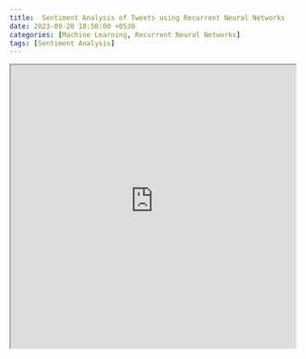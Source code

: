 ```yaml
---
title:  Sentiment Analysis of Tweets using Recurrent Neural Networks 
date: 2023-09-20 18:58:00 +0530
categories: [Machine Learning, Recurrent Neural Networks]
tags: [Sentiment Analysis]
---
```



<div class="huggingface-embed">
    <iframe
  src="https://frozha-twitter-elections-2024-rnn.hf.space?embed=true"
  title="My awesome Streamlit Space" width="100%" height="500px"
></iframe>
</div>

